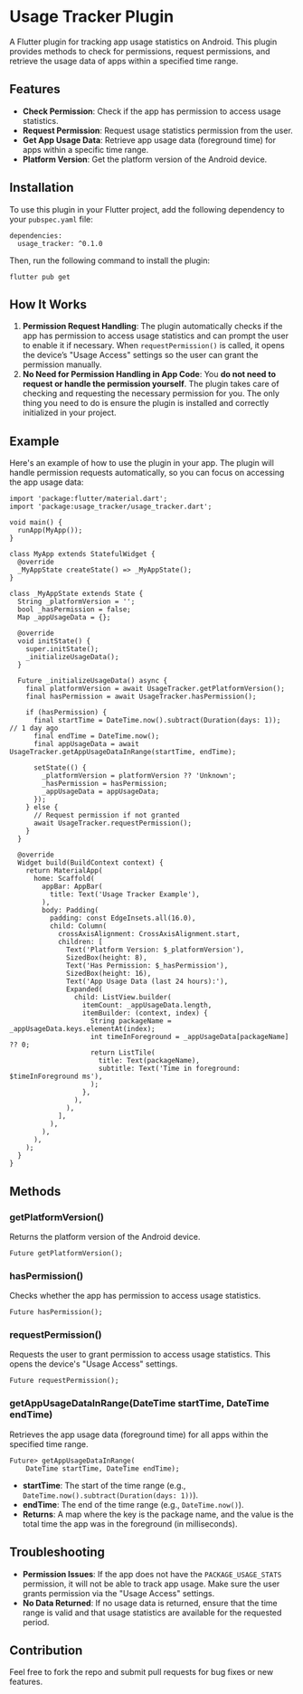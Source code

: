 # Usage Tracker Plugin

A Flutter plugin for tracking app usage statistics on Android. This plugin provides methods to check for permissions, request permissions, and retrieve the usage data of apps within a specified time range.

## Features

*   **Check Permission**: Check if the app has permission to access usage statistics.
*   **Request Permission**: Request usage statistics permission from the user.
*   **Get App Usage Data**: Retrieve app usage data (foreground time) for apps within a specific time range.
*   **Platform Version**: Get the platform version of the Android device.

## Installation

To use this plugin in your Flutter project, add the following dependency to your `pubspec.yaml` file:

```
dependencies:
  usage_tracker: ^0.1.0
```

Then, run the following command to install the plugin:

```
flutter pub get
```

## How It Works

1.  **Permission Request Handling**: The plugin automatically checks if the app has permission to access usage statistics and can prompt the user to enable it if necessary. When `requestPermission()` is called, it opens the device’s "Usage Access" settings so the user can grant the permission manually.
2.  **No Need for Permission Handling in App Code**: You **do not need to request or handle the permission yourself**. The plugin takes care of checking and requesting the necessary permission for you. The only thing you need to do is ensure the plugin is installed and correctly initialized in your project.

## Example

Here's an example of how to use the plugin in your app. The plugin will handle permission requests automatically, so you can focus on accessing the app usage data:

```
import 'package:flutter/material.dart';
import 'package:usage_tracker/usage_tracker.dart';

void main() {
  runApp(MyApp());
}

class MyApp extends StatefulWidget {
  @override
  _MyAppState createState() => _MyAppState();
}

class _MyAppState extends State {
  String _platformVersion = '';
  bool _hasPermission = false;
  Map _appUsageData = {};

  @override
  void initState() {
    super.initState();
    _initializeUsageData();
  }

  Future _initializeUsageData() async {
    final platformVersion = await UsageTracker.getPlatformVersion();
    final hasPermission = await UsageTracker.hasPermission();

    if (hasPermission) {
      final startTime = DateTime.now().subtract(Duration(days: 1));  // 1 day ago
      final endTime = DateTime.now();
      final appUsageData = await UsageTracker.getAppUsageDataInRange(startTime, endTime);

      setState(() {
        _platformVersion = platformVersion ?? 'Unknown';
        _hasPermission = hasPermission;
        _appUsageData = appUsageData;
      });
    } else {
      // Request permission if not granted
      await UsageTracker.requestPermission();
    }
  }

  @override
  Widget build(BuildContext context) {
    return MaterialApp(
      home: Scaffold(
        appBar: AppBar(
          title: Text('Usage Tracker Example'),
        ),
        body: Padding(
          padding: const EdgeInsets.all(16.0),
          child: Column(
            crossAxisAlignment: CrossAxisAlignment.start,
            children: [
              Text('Platform Version: $_platformVersion'),
              SizedBox(height: 8),
              Text('Has Permission: $_hasPermission'),
              SizedBox(height: 16),
              Text('App Usage Data (last 24 hours):'),
              Expanded(
                child: ListView.builder(
                  itemCount: _appUsageData.length,
                  itemBuilder: (context, index) {
                    String packageName = _appUsageData.keys.elementAt(index);
                    int timeInForeground = _appUsageData[packageName] ?? 0;
                    return ListTile(
                      title: Text(packageName),
                      subtitle: Text('Time in foreground: $timeInForeground ms'),
                    );
                  },
                ),
              ),
            ],
          ),
        ),
      ),
    );
  }
}
```

## Methods

### getPlatformVersion()

Returns the platform version of the Android device.

```
Future getPlatformVersion();
```

### hasPermission()

Checks whether the app has permission to access usage statistics.

```
Future hasPermission();
```

### requestPermission()

Requests the user to grant permission to access usage statistics. This opens the device's "Usage Access" settings.

```
Future requestPermission();
```

### getAppUsageDataInRange(DateTime startTime, DateTime endTime)

Retrieves the app usage data (foreground time) for all apps within the specified time range.

```
Future> getAppUsageDataInRange(
    DateTime startTime, DateTime endTime);
```

*   **startTime**: The start of the time range (e.g., `DateTime.now().subtract(Duration(days: 1))`).
*   **endTime**: The end of the time range (e.g., `DateTime.now()`).
*   **Returns**: A map where the key is the package name, and the value is the total time the app was in the foreground (in milliseconds).

## Troubleshooting

*   **Permission Issues**: If the app does not have the `PACKAGE_USAGE_STATS` permission, it will not be able to track app usage. Make sure the user grants permission via the "Usage Access" settings.
*   **No Data Returned**: If no usage data is returned, ensure that the time range is valid and that usage statistics are available for the requested period.

## Contribution

Feel free to fork the repo and submit pull requests for bug fixes or new features.